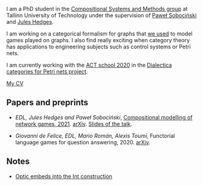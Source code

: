 I am a PhD student in the [Compositional Systems and Methods
group](https://compose.ioc.ee/) at Tallinn University of
Technology under the supervision of [Paweł Sobociński](https://www.ioc.ee/~pawel/) and [Jules
Hedges](https://julesh.com/).

I am working on a categorical formalism for graphs that [we used](https://drops.dagstuhl.de/opus/volltexte/2021/13464/) to model games played on graphs.
I also find really exciting when category theory has applications to
engineering subjects such as control systems or Petri nets. 

I am currently working with the [ACT school
2020](https://www.appliedcategorytheory.org/adjoint-school-act-2020/)
in the [Dialectica categories for Petri nets
project](https://www.appliedcategorytheory.org/adjoint-school-act-2020/dialectica-categories-of-petri-nets/).

[My
CV](https://github.com/elenadilavore/cv/raw/master/CVElenaDiLavore.pdf)

## Papers and preprints
* *EDL, Jules Hedges and Paweł Sobociński*, [Compositional modelling of network games, 2021](https://drops.dagstuhl.de/opus/volltexte/2021/13464/). [arXiv](https://arxiv.org/abs/2006.03493). [Slides of the talk](./games-on-graphs-presentation.html).

* *Giovanni de Felice, EDL, Mario Román, Alexis Toumi*, Functorial language games for question answering, 2020. [arXiv](https://arxiv.org/abs/2005.09439).

## Notes

* [Optic embeds into the Int construction](https://github.com/mroman42/optic-int-construction)
